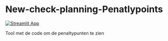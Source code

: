 # New-check-planning-Penatlypoints

[![Streamlit App](https://static.streamlit.io/badges/streamlit_badge_black_white.svg)]()


Tool met de code om de penaltypunten te zien
